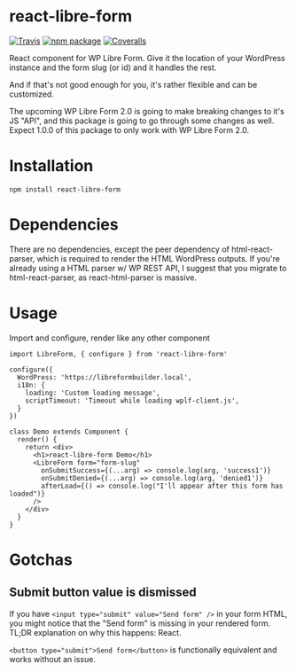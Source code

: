 # react-libre-form

[![Travis][build-badge]][build]
[![npm package][npm-badge]][npm]
[![Coveralls][coveralls-badge]][coveralls]

React component for WP Libre Form. Give it the location of your WordPress instance and the form slug (or id) and it handles the rest.

And if that's not good enough for you, it's rather flexible and can be customized.

The upcoming WP Libre Form 2.0 is going to make breaking changes to it's JS "API", and this package is going to go through some changes as well.
Expect 1.0.0 of this package to only work with WP Libre Form 2.0.

# Installation

`npm install react-libre-form`

# Dependencies
There are no dependencies, except the peer dependency of html-react-parser, which is required to render the HTML WordPress outputs.
If you're already using a HTML parser w/ WP REST API, I suggest that you migrate to html-react-parser, as react-html-parser is massive.

# Usage
Import and configure, render like any other component

```
import LibreForm, { configure } from 'react-libre-form'

configure({
  WordPress: 'https://libreformbuilder.local',
  i18n: {
    loading: 'Custom loading message',
    scriptTimeout: 'Timeout while loading wplf-client.js',
  }
})

class Demo extends Component {
  render() {
    return <div>
      <h1>react-libre-form Demo</h1>
      <LibreForm form="form-slug"
        onSubmitSuccess={(...arg) => console.log(arg, 'success1')}
        onSubmitDenied={(...arg) => console.log(arg, 'denied1')}
        afterLoad={() => console.log("I'll appear after this form has loaded")}
      />
    </div>
  }
}
```

# Gotchas
## Submit button value is dismissed
If you have `<input type="submit" value="Send form" />` in your form HTML, you might notice that the "Send form" is missing in your rendered form. TL;DR explanation on why this happens: React.

`<button type="submit">Send form</button>` is functionally equivalent and works without an issue. 

[build-badge]: https://img.shields.io/travis/libreform/react-libre-form/master.png?style=flat-square
[build]: https://travis-ci.org/libreform/react-libre-form

[npm-badge]: https://img.shields.io/npm/v/react-libre-form.png?style=flat-square
[npm]: https://www.npmjs.org/package/react-libre-form

[coveralls-badge]: https://img.shields.io/coveralls/libreform/react-libre-form/master.png?style=flat-square
[coveralls]: https://coveralls.io/github/libreform/react-libre-form
